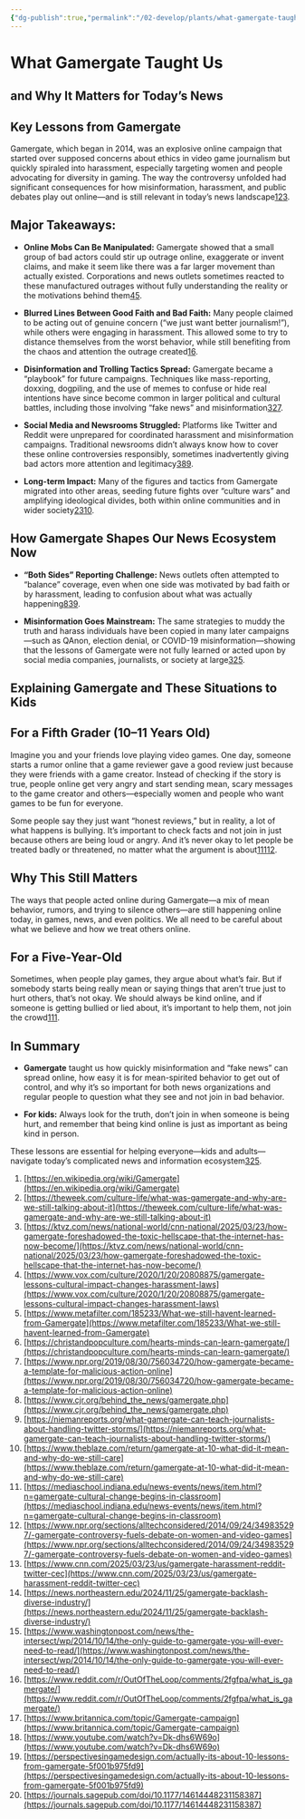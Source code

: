 ```yaml
---
{"dg-publish":true,"permalink":"/02-develop/plants/what-gamergate-taught-us/","title":"What Gamergate Taught Us","tags":["GamerGate"]}
---
```



# What Gamergate Taught Us
## and Why It Matters for Today’s News

## Key Lessons from Gamergate

Gamergate, which began in 2014, was an explosive online campaign that started over supposed concerns about ethics in video game journalism but quickly spiraled into harassment, especially targeting women and people advocating for diversity in gaming. The way the controversy unfolded had significant consequences for how misinformation, harassment, and public debates play out online—and is still relevant in today’s news landscape[1](https://en.wikipedia.org/wiki/Gamergate)[2](https://theweek.com/culture-life/what-was-gamergate-and-why-are-we-still-talking-about-it)[3](https://ktvz.com/news/national-world/cnn-national/2025/03/23/how-gamergate-foreshadowed-the-toxic-hellscape-that-the-internet-has-now-become/).

## Major Takeaways:

- **Online Mobs Can Be Manipulated:** Gamergate showed that a small group of bad actors could stir up outrage online, exaggerate or invent claims, and make it seem like there was a far larger movement than actually existed. Corporations and news outlets sometimes reacted to these manufactured outrages without fully understanding the reality or the motivations behind them[4](https://www.vox.com/culture/2020/1/20/20808875/gamergate-lessons-cultural-impact-changes-harassment-laws)[5](https://www.metafilter.com/185233/What-we-still-havent-learned-from-Gamergate).
    
- **Blurred Lines Between Good Faith and Bad Faith:** Many people claimed to be acting out of genuine concern (“we just want better journalism!”), while others were engaging in harassment. This allowed some to try to distance themselves from the worst behavior, while still benefiting from the chaos and attention the outrage created[1](https://en.wikipedia.org/wiki/Gamergate)[6](https://christandpopculture.com/hearts-minds-can-learn-gamergate/).
    
- **Disinformation and Trolling Tactics Spread:** Gamergate became a “playbook” for future campaigns. Techniques like mass-reporting, doxxing, dogpiling, and the use of memes to confuse or hide real intentions have since become common in larger political and cultural battles, including those involving “fake news” and misinformation[3](https://ktvz.com/news/national-world/cnn-national/2025/03/23/how-gamergate-foreshadowed-the-toxic-hellscape-that-the-internet-has-now-become/)[2](https://theweek.com/culture-life/what-was-gamergate-and-why-are-we-still-talking-about-it)[7](https://www.npr.org/2019/08/30/756034720/how-gamergate-became-a-template-for-malicious-action-online).
    
- **Social Media and Newsrooms Struggled:** Platforms like Twitter and Reddit were unprepared for coordinated harassment and misinformation campaigns. Traditional newsrooms didn’t always know how to cover these online controversies responsibly, sometimes inadvertently giving bad actors more attention and legitimacy[3](https://ktvz.com/news/national-world/cnn-national/2025/03/23/how-gamergate-foreshadowed-the-toxic-hellscape-that-the-internet-has-now-become/)[8](https://www.cjr.org/behind_the_news/gamergate.php)[9](https://niemanreports.org/what-gamergate-can-teach-journalists-about-handling-twitter-storms/).
    
- **Long-term Impact:** Many of the figures and tactics from Gamergate migrated into other areas, seeding future fights over “culture wars” and amplifying ideological divides, both within online communities and in wider society[2](https://theweek.com/culture-life/what-was-gamergate-and-why-are-we-still-talking-about-it)[3](https://ktvz.com/news/national-world/cnn-national/2025/03/23/how-gamergate-foreshadowed-the-toxic-hellscape-that-the-internet-has-now-become/)[10](https://www.theblaze.com/return/gamergate-at-10-what-did-it-mean-and-why-do-we-still-care).
    

## How Gamergate Shapes Our News Ecosystem Now

- **“Both Sides” Reporting Challenge:** News outlets often attempted to “balance” coverage, even when one side was motivated by bad faith or by harassment, leading to confusion about what was actually happening[8](https://www.cjr.org/behind_the_news/gamergate.php)[3](https://ktvz.com/news/national-world/cnn-national/2025/03/23/how-gamergate-foreshadowed-the-toxic-hellscape-that-the-internet-has-now-become/)[9](https://niemanreports.org/what-gamergate-can-teach-journalists-about-handling-twitter-storms/).
    
- **Misinformation Goes Mainstream:** The same strategies to muddy the truth and harass individuals have been copied in many later campaigns—such as QAnon, election denial, or COVID-19 misinformation—showing that the lessons of Gamergate were not fully learned or acted upon by social media companies, journalists, or society at large[3](https://ktvz.com/news/national-world/cnn-national/2025/03/23/how-gamergate-foreshadowed-the-toxic-hellscape-that-the-internet-has-now-become/)[2](https://theweek.com/culture-life/what-was-gamergate-and-why-are-we-still-talking-about-it)[5](https://www.metafilter.com/185233/What-we-still-havent-learned-from-Gamergate).
    

## Explaining Gamergate and These Situations to Kids

## For a Fifth Grader (10–11 Years Old)

Imagine you and your friends love playing video games. One day, someone starts a rumor online that a game reviewer gave a good review just because they were friends with a game creator. Instead of checking if the story is true, people online get very angry and start sending mean, scary messages to the game creator and others—especially women and people who want games to be fun for everyone.

Some people say they just want “honest reviews,” but in reality, a lot of what happens is bullying. It’s important to check facts and not join in just because others are being loud or angry. And it’s never okay to let people be treated badly or threatened, no matter what the argument is about[1](https://en.wikipedia.org/wiki/Gamergate)[11](https://mediaschool.indiana.edu/news-events/news/item.html?n=gamergate-cultural-change-begins-in-classroom)[12](https://www.npr.org/sections/alltechconsidered/2014/09/24/349835297/-gamergate-controversy-fuels-debate-on-women-and-video-games).

## Why This Still Matters

The ways that people acted online during Gamergate—a mix of mean behavior, rumors, and trying to silence others—are still happening online today, in games, news, and even politics. We all need to be careful about what we believe and how we treat others online.

## For a Five-Year-Old

Sometimes, when people play games, they argue about what’s fair. But if somebody starts being really mean or saying things that aren’t true just to hurt others, that’s not okay. We should always be kind online, and if someone is getting bullied or lied about, it’s important to help them, not join the crowd[1](https://en.wikipedia.org/wiki/Gamergate)[11](https://mediaschool.indiana.edu/news-events/news/item.html?n=gamergate-cultural-change-begins-in-classroom).

## In Summary

- **Gamergate** taught us how quickly misinformation and “fake news” can spread online, how easy it is for mean-spirited behavior to get out of control, and why it’s so important for both news organizations and regular people to question what they see and not join in bad behavior.
    
- **For kids:** Always look for the truth, don’t join in when someone is being hurt, and remember that being kind online is just as important as being kind in person.
    

These lessons are essential for helping everyone—kids and adults—navigate today’s complicated news and information ecosystem[3](https://ktvz.com/news/national-world/cnn-national/2025/03/23/how-gamergate-foreshadowed-the-toxic-hellscape-that-the-internet-has-now-become/)[2](https://theweek.com/culture-life/what-was-gamergate-and-why-are-we-still-talking-about-it)[5](https://www.metafilter.com/185233/What-we-still-havent-learned-from-Gamergate).

1. [https://en.wikipedia.org/wiki/Gamergate](https://en.wikipedia.org/wiki/Gamergate)
2. [https://theweek.com/culture-life/what-was-gamergate-and-why-are-we-still-talking-about-it](https://theweek.com/culture-life/what-was-gamergate-and-why-are-we-still-talking-about-it)
3. [https://ktvz.com/news/national-world/cnn-national/2025/03/23/how-gamergate-foreshadowed-the-toxic-hellscape-that-the-internet-has-now-become/](https://ktvz.com/news/national-world/cnn-national/2025/03/23/how-gamergate-foreshadowed-the-toxic-hellscape-that-the-internet-has-now-become/)
4. [https://www.vox.com/culture/2020/1/20/20808875/gamergate-lessons-cultural-impact-changes-harassment-laws](https://www.vox.com/culture/2020/1/20/20808875/gamergate-lessons-cultural-impact-changes-harassment-laws)
5. [https://www.metafilter.com/185233/What-we-still-havent-learned-from-Gamergate](https://www.metafilter.com/185233/What-we-still-havent-learned-from-Gamergate)
6. [https://christandpopculture.com/hearts-minds-can-learn-gamergate/](https://christandpopculture.com/hearts-minds-can-learn-gamergate/)
7. [https://www.npr.org/2019/08/30/756034720/how-gamergate-became-a-template-for-malicious-action-online](https://www.npr.org/2019/08/30/756034720/how-gamergate-became-a-template-for-malicious-action-online)
8. [https://www.cjr.org/behind_the_news/gamergate.php](https://www.cjr.org/behind_the_news/gamergate.php)
9. [https://niemanreports.org/what-gamergate-can-teach-journalists-about-handling-twitter-storms/](https://niemanreports.org/what-gamergate-can-teach-journalists-about-handling-twitter-storms/)
10. [https://www.theblaze.com/return/gamergate-at-10-what-did-it-mean-and-why-do-we-still-care](https://www.theblaze.com/return/gamergate-at-10-what-did-it-mean-and-why-do-we-still-care)
11. [https://mediaschool.indiana.edu/news-events/news/item.html?n=gamergate-cultural-change-begins-in-classroom](https://mediaschool.indiana.edu/news-events/news/item.html?n=gamergate-cultural-change-begins-in-classroom)
12. [https://www.npr.org/sections/alltechconsidered/2014/09/24/349835297/-gamergate-controversy-fuels-debate-on-women-and-video-games](https://www.npr.org/sections/alltechconsidered/2014/09/24/349835297/-gamergate-controversy-fuels-debate-on-women-and-video-games)
13. [https://www.cnn.com/2025/03/23/us/gamergate-harassment-reddit-twitter-cec](https://www.cnn.com/2025/03/23/us/gamergate-harassment-reddit-twitter-cec)
14. [https://news.northeastern.edu/2024/11/25/gamergate-backlash-diverse-industry/](https://news.northeastern.edu/2024/11/25/gamergate-backlash-diverse-industry/)
15. [https://www.washingtonpost.com/news/the-intersect/wp/2014/10/14/the-only-guide-to-gamergate-you-will-ever-need-to-read/](https://www.washingtonpost.com/news/the-intersect/wp/2014/10/14/the-only-guide-to-gamergate-you-will-ever-need-to-read/)
16. [https://www.reddit.com/r/OutOfTheLoop/comments/2fgfpa/what_is_gamergate/](https://www.reddit.com/r/OutOfTheLoop/comments/2fgfpa/what_is_gamergate/)
17. [https://www.britannica.com/topic/Gamergate-campaign](https://www.britannica.com/topic/Gamergate-campaign)
18. [https://www.youtube.com/watch?v=Dk-dhs6W69o](https://www.youtube.com/watch?v=Dk-dhs6W69o)
19. [https://perspectivesingamedesign.com/actually-its-about-10-lessons-from-gamergate-5f001b975fd9](https://perspectivesingamedesign.com/actually-its-about-10-lessons-from-gamergate-5f001b975fd9)
20. [https://journals.sagepub.com/doi/10.1177/14614448231158387](https://journals.sagepub.com/doi/10.1177/14614448231158387)